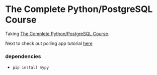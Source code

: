 # The Complete Python/PostgreSQL Course

Taking [The Complete Python/PostgreSQL Course](https://pysql.tecladocode.com/).

Next to check out polling app tutorial [here](https://www.youtube.com/watch?v=xGFmy_w74vA)

### dependencies

- `pip install mypy`